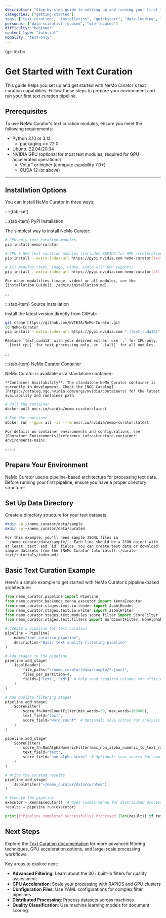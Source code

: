 ```yaml
---
description: "Step-by-step guide to setting up and running your first text curation pipeline with NeMo Curator"
categories: ["getting-started"]
tags: ["text-curation", "installation", "quickstart", "data-loading", "quality-filtering", "python-api"]
personas: ["data-scientist-focused", "mle-focused"]
difficulty: "beginner"
content_type: "tutorial"
modality: "text-only"
---
```


(gs-text)=

# Get Started with Text Curation

This guide helps you set up and get started with NeMo Curator's text curation capabilities. Follow these steps to prepare your environment and run your first text curation pipeline.

## Prerequisites

To use NeMo Curator's text curation modules, ensure you meet the following requirements:

* Python 3.10 or 3.12
  * packaging >= 22.0
* Ubuntu 22.04/20.04
* NVIDIA GPU (optional for most text modules, required for GPU-accelerated operations)
  * Volta™ or higher (compute capability 7.0+)
  * CUDA 12 (or above)

---

## Installation Options

You can install NeMo Curator in three ways:

::::{tab-set}

:::{tab-item} PyPI Installation

The simplest way to install NeMo Curator:

```bash
# CPU-only text curation modules
pip install nemo-curator

# CPU + GPU text curation modules (includes RAPIDS for GPU acceleration)
pip install --extra-index-url https://pypi.nvidia.com nemo-curator[text_cuda12]

# All modules (text, image, video, audio with GPU support)
pip install --extra-index-url https://pypi.nvidia.com nemo-curator[all]
```

```{note}
For other modalities (image, video) or all modules, see the [Installation Guide](../admin/installation.md).
```

:::

:::{tab-item} Source Installation

Install the latest version directly from GitHub:

```bash
git clone https://github.com/NVIDIA/NeMo-Curator.git
cd NeMo-Curator
pip install --extra-index-url https://pypi.nvidia.com ".[text_cuda12]"
```

```{note}
Replace `text_cuda12` with your desired extras: use `.` for CPU-only, `.[text_cpu]` for text processing only, or `.[all]` for all modules.
```

:::

:::{tab-item} NeMo Curator Container

NeMo Curator is available as a standalone container:

```{warning}
**Container Availability**: The standalone NeMo Curator container is currently in development. Check the [NGC Catalog](https://catalog.ngc.nvidia.com/orgs/nvidia/containers) for the latest availability and container path.
```

```bash
# Pull the container
docker pull nvcr.io/nvidia/nemo-curator:latest

# Run the container
docker run --gpus all -it --rm nvcr.io/nvidia/nemo-curator:latest
```

```{seealso}
For details on container environments and configurations, see [Container Environments](reference-infrastructure-container-environments-main).
```

:::
::::

## Prepare Your Environment

NeMo Curator uses a pipeline-based architecture for processing text data. Before running your first pipeline, ensure you have a proper directory structure:

## Set Up Data Directory

Create a directory structure for your text datasets:

```bash
mkdir -p ~/nemo_curator/data/sample
mkdir -p ~/nemo_curator/data/curated
```

```{note}
For this example, you'll need sample JSONL files in `~/nemo_curator/data/sample/`. Each line should be a JSON object with at least `text` and `id` fields. You can create test data or download sample datasets from the [NeMo Curator tutorials](../curate-text/tutorials/index.md).
```

## Basic Text Curation Example

Here's a simple example to get started with NeMo Curator's pipeline-based architecture:

```python
from nemo_curator.pipeline import Pipeline
from nemo_curator.backends.xenna.executor import XennaExecutor
from nemo_curator.stages.text.io.reader import JsonlReader
from nemo_curator.stages.text.io.writer import JsonlWriter
from nemo_curator.stages.text.modules.score_filter import ScoreFilter
from nemo_curator.stages.text.filters import WordCountFilter, NonAlphaNumericFilter

# Create a pipeline for text curation
pipeline = Pipeline(
    name="text_curation_pipeline",
    description="Basic text quality filtering pipeline"
)

# Add stages to the pipeline
pipeline.add_stage(
    JsonlReader(
        file_paths="~/nemo_curator/data/sample/*.jsonl",
        files_per_partition=4,
        fields=["text", "id"]  # Only read required columns for efficiency
    )
)

# Add quality filtering stages
pipeline.add_stage(
    ScoreFilter(
        score_fn=WordCountFilter(min_words=50, max_words=100000),
        text_field="text",
        score_field="word_count"  # Optional: save scores for analysis
    )
)

pipeline.add_stage(
    ScoreFilter(
        score_fn=NonAlphaNumericFilter(max_non_alpha_numeric_to_text_ratio=0.25),
        text_field="text",
        score_field="non_alpha_score"  # Optional: save scores for analysis
    )
)

# Write the curated results
pipeline.add_stage(
    JsonlWriter("~/nemo_curator/data/curated")
)

# Execute the pipeline
executor = XennaExecutor()  # Uses Cosmos-Xenna for distributed processing
results = pipeline.run(executor)

print(f"Pipeline completed successfully! Processed {len(results) if results else 0} tasks.")
```

## Next Steps

Explore the [Text Curation documentation](text-overview) for more advanced filtering techniques, GPU acceleration options, and large-scale processing workflows.

Key areas to explore next:

* **Advanced Filtering**: Learn about the 30+ built-in filters for quality assessment
* **GPU Acceleration**: Scale your processing with RAPIDS and GPU clusters  
* **Configuration Files**: Use YAML configurations for complex filter pipelines
* **Distributed Processing**: Process datasets across machines
* **Quality Classification**: Use machine learning models for document scoring
